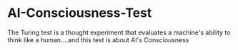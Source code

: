 # AI-Consciousness-Test
The Turing test is a thought experiment that evaluates a machine's ability to think like a human....and this test is about AI's Consciousness
